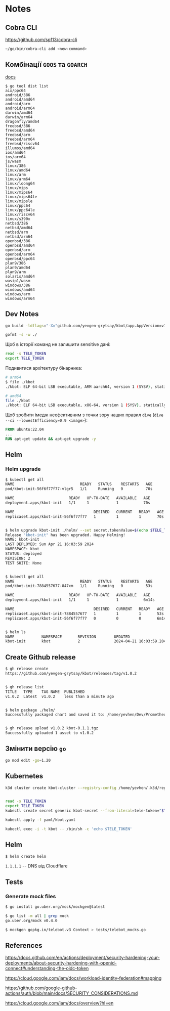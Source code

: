 # Notes

## Cobra CLI
https://github.com/spf13/cobra-cli

```sh
~/go/bin/cobra-cli add <new-command>

```

## Комбінації `GOOS` та `GOARCH`
[docs](https://go.dev/doc/install/source#environment)
```
$ go tool dist list
aix/ppc64
android/386
android/amd64
android/arm
android/arm64
darwin/amd64
darwin/arm64
dragonfly/amd64
freebsd/386
freebsd/amd64
freebsd/arm
freebsd/arm64
freebsd/riscv64
illumos/amd64
ios/amd64
ios/arm64
js/wasm
linux/386
linux/amd64
linux/arm
linux/arm64
linux/loong64
linux/mips
linux/mips64
linux/mips64le
linux/mipsle
linux/ppc64
linux/ppc64le
linux/riscv64
linux/s390x
netbsd/386
netbsd/amd64
netbsd/arm
netbsd/arm64
openbsd/386
openbsd/amd64
openbsd/arm
openbsd/arm64
openbsd/ppc64
plan9/386
plan9/amd64
plan9/arm
solaris/amd64
wasip1/wasm
windows/386
windows/amd64
windows/arm
windows/arm64
```

## Dev Notes

```sh
go build -ldflags="-X="github.com/yevgen-grytsay/kbot/app.AppVersion=v1.0.0
```

```sh
gofmt -s -w ./
```

Щоб в історії команд не залишити sensitive дані:
```sh
read -s TELE_TOKEN
export TELE_TOKEN
```

Подивитися архітектуру бінарника:
```sh
# arm64
$ file ./kbot 
./kbot: ELF 64-bit LSB executable, ARM aarch64, version 1 (SYSV), statically linked, Go BuildID=dFUkN9gBrewkchuNLQel/jHQoD8nCG19muqABdANI/MyD6bEGfVTg7pkrlv_ln/ksh8tS5dFXJu4Sm0Y-zA, with debug_info, not stripped

# amd64
file ./kbot 
./kbot: ELF 64-bit LSB executable, x86-64, version 1 (SYSV), statically linked, Go BuildID=difsgrmEqQwNcFjKB23t/zbYpMcL0C92OhTP4i_wq/EKF8uqFXJfxzP95wFk_2/Kfz--gpAmfZnNOn_t9yB, with debug_info, not stripped
```


Щоб зробити імедж неефективним з точки зору наших правил `dive` (`dive --ci --lowestEfficiency=0.9 <image>`):
```Dockerfile
FROM ubuntu:22.04
...
RUN apt-get update && apt-get upgrade -y
```


## Helm

### Helm upgrade

```sh
$ kubectl get all
NAME                             READY   STATUS    RESTARTS   AGE
pod/kbot-init-56f6f77f77-vlgr5   1/1     Running   0          70s

NAME                        READY   UP-TO-DATE   AVAILABLE   AGE
deployment.apps/kbot-init   1/1     1            1           70s

NAME                                   DESIRED   CURRENT   READY   AGE
replicaset.apps/kbot-init-56f6f77f77   1         1         1       70s


$ helm upgrade kbot-init ./helm/ --set secret.tokenValue=$(echo $TELE_TOKEN | tr -d '\n' | base64)
Release "kbot-init" has been upgraded. Happy Helming!
NAME: kbot-init
LAST DEPLOYED: Sun Apr 21 16:03:59 2024
NAMESPACE: kbot
STATUS: deployed
REVISION: 2
TEST SUITE: None


$ kubectl get all
NAME                             READY   STATUS    RESTARTS   AGE
pod/kbot-init-7884557677-847xm   1/1     Running   0          53s

NAME                        READY   UP-TO-DATE   AVAILABLE   AGE
deployment.apps/kbot-init   1/1     1            1           6m14s

NAME                                   DESIRED   CURRENT   READY   AGE
replicaset.apps/kbot-init-7884557677   1         1         1       53s
replicaset.apps/kbot-init-56f6f77f77   0         0         0       6m14s


$ helm ls
NAME            NAMESPACE       REVISION        UPDATED                                         STATUS          CHART           APP VERSION
kbot-init       kbot            2               2024-04-21 16:03:59.204850282 +0300 EEST        deployed        kbot-0.1.0      1.16.0
```

## Create Github release
```sh
$ gh release create
https://github.com/yevgen-grytsay/kbot/releases/tag/v1.0.2


$ gh release list
TITLE   TYPE    TAG NAME  PUBLISHED             
v1.0.2  Latest  v1.0.2    less than a minute ago


$ helm package ./helm/
Successfully packaged chart and saved it to: /home/yevhen/Dev/Prometheus DevOps/kbot/kbot-0.1.1.tgz


$ gh release upload v1.0.2 kbot-0.1.1.tgz
Successfully uploaded 1 asset to v1.0.2
```

## Змінити версію `go`
```sh
go mod edit -go=1.20
```


## Kubernetes

```sh
k3d cluster create kbot-cluster --registry-config /home/yevhen/.k3d/registries.yaml


read -s TELE_TOKEN
export TELE_TOKEN
kubectl create secret generic kbot-secret --from-literal=tele-token="$TELE_TOKEN"

kubectl apply -f yaml/kbot.yaml

kubectl exec -i -t kbot -- /bin/sh -c 'echo $TELE_TOKEN'
```

## Helm
```sh
$ helm create helm
```
`1.1.1.1` -- DNS від Cloudflare

## Tests
### Generate mock files
```sh
$ go install go.uber.org/mock/mockgen@latest

$ go list -m all | grep mock
go.uber.org/mock v0.4.0

$ mockgen gopkg.in/telebot.v3 Context > tests/telebot_mocks.go
```


## References

https://docs.github.com/en/actions/deployment/security-hardening-your-deployments/about-security-hardening-with-openid-connect#understanding-the-oidc-token


https://cloud.google.com/iam/docs/workload-identity-federation#mapping


https://github.com/google-github-actions/auth/blob/main/docs/SECURITY_CONSIDERATIONS.md


https://cloud.google.com/iam/docs/overview?hl=en
